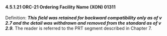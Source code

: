 #### 4.5.1.21 ORC-21 Ordering Facility Name (XON) 01311

Definition: **_This field was retained for backward compatibility only as of v 2.7 and the detail was withdrawn and removed from the standard as of v 2.9._** The reader is referred to the PRT segment described in Chapter 7.
